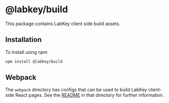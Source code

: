 # @labkey/build

This package contains LabKey client side build assets.

## Installation

To install using npm
```sh
npm install @labkey/build
```

## Webpack

The `webpack` directory has configs that can be used to build LabKey client-side React pages.
See the [README](./webpack/README.md) in that directory for further information.
